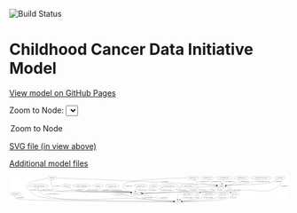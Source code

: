 <link rel='stylesheet' href="assets/style.css">
<link rel='stylesheet' href="https://unpkg.com/leaflet@1.5.1/dist/leaflet.css" integrity="sha512-xwE/Az9zrjBIphAcBb3F6JVqxf46+CDLwfLMHloNu6KEQCAWi6HcDUbeOfBIptF7tcCzusKFjFw2yuvEpDL9wQ==" crossorigin="">
<script type="text/javascript" src="https://code.jquery.com/jquery-3.2.1.min.js"></script>
<script type="text/javascript"  src="https://unpkg.com/leaflet@1.5.1/dist/leaflet.js"></script>
<script type="text/javascript" src="assets/actions.js"></script>

![Build Status](https://github.com/CBIIT/ccdi-model/actions/workflows/model-test-and-deploy.yml/badge.svg)

# Childhood Cancer Data Initiative Model

[View model on GitHub Pages](https://cbiit.github.io/ccdi-model/)



Zoom to Node: <select id="node_select">
  <option value="">Zoom to Node</option>
</select>
<div id="model"></div>

<p>
<a href="./model-desc/ccdi-model.svg">SVG file (in view above)</a>
<p>
<a href="./model-desc">Additional model files</a>
<div id='graph' style='display:off;'>
<svg width="3053pt" height="305pt"
 viewBox="0.00 0.00 3053.04 305.00" xmlns="http://www.w3.org/2000/svg" xmlns:xlink="http://www.w3.org/1999/xlink">
<g id="graph0" class="graph" transform="scale(1 1) rotate(0) translate(4 301)">
<title>Perl</title>
<polygon fill="#ffffff" stroke="transparent" points="-4,4 -4,-301 3049.0444,-301 3049.0444,4 -4,4"/>
<!-- exposure -->
<g id="node1" class="node">
<title>exposure</title>
<ellipse fill="none" stroke="#000000" cx="618.0444" cy="-192" rx="53.0913" ry="18"/>
<text text-anchor="middle" x="618.0444" y="-188.3" font-family="Times,serif" font-size="14.00" fill="#000000">exposure</text>
</g>
<!-- participant -->
<g id="node5" class="node">
<title>participant</title>
<ellipse fill="none" stroke="#000000" cx="1379.0444" cy="-105" rx="62.2891" ry="18"/>
<text text-anchor="middle" x="1379.0444" y="-101.3" font-family="Times,serif" font-size="14.00" fill="#000000">participant</text>
</g>
<!-- exposure&#45;&gt;participant -->
<g id="edge34" class="edge">
<title>exposure&#45;&gt;participant</title>
<path fill="none" stroke="#000000" d="M642.5672,-175.7593C662.3078,-163.6636 691.2501,-148.0697 719.0444,-141 845.9534,-108.7198 1178.3651,-141.198 1308.0444,-123 1313.4751,-122.2379 1319.091,-121.2218 1324.6755,-120.0588"/>
<polygon fill="#000000" stroke="#000000" points="1325.6512,-123.4272 1334.647,-117.8301 1324.1243,-116.5957 1325.6512,-123.4272"/>
<text text-anchor="middle" x="762.5444" y="-144.8" font-family="Times,serif" font-size="14.00" fill="#000000">of_exposure</text>
</g>
<!-- family_relationship -->
<g id="node2" class="node">
<title>family_relationship</title>
<ellipse fill="none" stroke="#000000" cx="789.0444" cy="-192" rx="100.1823" ry="18"/>
<text text-anchor="middle" x="789.0444" y="-188.3" font-family="Times,serif" font-size="14.00" fill="#000000">family_relationship</text>
</g>
<!-- family_relationship&#45;&gt;participant -->
<g id="edge22" class="edge">
<title>family_relationship&#45;&gt;participant</title>
<path fill="none" stroke="#000000" d="M796.8923,-174.0126C803.0154,-162.3724 812.7268,-148.1077 826.0444,-141 873.3249,-115.7661 1254.9971,-130.6275 1308.0444,-123 1313.4725,-122.2195 1319.0866,-121.1912 1324.6701,-120.0207"/>
<polygon fill="#000000" stroke="#000000" points="1325.6495,-123.388 1334.6403,-117.783 1324.1165,-116.5579 1325.6495,-123.388"/>
<text text-anchor="middle" x="905.5444" y="-144.8" font-family="Times,serif" font-size="14.00" fill="#000000">of_family_relationship</text>
</g>
<!-- diagnosis -->
<g id="node3" class="node">
<title>diagnosis</title>
<ellipse fill="none" stroke="#000000" cx="2957.0444" cy="-279" rx="54.6905" ry="18"/>
<text text-anchor="middle" x="2957.0444" y="-275.3" font-family="Times,serif" font-size="14.00" fill="#000000">diagnosis</text>
</g>
<!-- diagnosis&#45;&gt;participant -->
<g id="edge20" class="edge">
<title>diagnosis&#45;&gt;participant</title>
<path fill="none" stroke="#000000" d="M2970.1457,-261.3541C2976.3276,-250.7246 2980.8247,-237.461 2973.0444,-228 2845.8754,-73.3599 2730.0361,-163.0873 2531.0444,-141 2233.6527,-107.9906 2157.1079,-132.6182 1858.0444,-123 1713.7383,-118.3589 1545.024,-111.7411 1451.2655,-107.9575"/>
<polygon fill="#000000" stroke="#000000" points="1451.1758,-104.4511 1441.0425,-107.5442 1450.8929,-111.4454 1451.1758,-104.4511"/>
<text text-anchor="middle" x="3000.5444" y="-188.3" font-family="Times,serif" font-size="14.00" fill="#000000">of_diagnosis</text>
</g>
<!-- sample -->
<g id="node14" class="node">
<title>sample</title>
<ellipse fill="none" stroke="#000000" cx="2314.0444" cy="-192" rx="44.393" ry="18"/>
<text text-anchor="middle" x="2314.0444" y="-188.3" font-family="Times,serif" font-size="14.00" fill="#000000">sample</text>
</g>
<!-- diagnosis&#45;&gt;sample -->
<g id="edge21" class="edge">
<title>diagnosis&#45;&gt;sample</title>
<path fill="none" stroke="#000000" d="M2924.9927,-264.2189C2912.0888,-258.0044 2897.1807,-250.487 2884.0444,-243 2873.4416,-236.957 2872.6219,-231.8599 2861.0444,-228 2815.1692,-212.7052 2497.3504,-199.0047 2368.3121,-194.0077"/>
<polygon fill="#000000" stroke="#000000" points="2368.3802,-190.5078 2358.2531,-193.621 2368.1112,-197.5027 2368.3802,-190.5078"/>
<text text-anchor="middle" x="2928.5444" y="-231.8" font-family="Times,serif" font-size="14.00" fill="#000000">of_diagnosis</text>
</g>
<!-- publication -->
<g id="node4" class="node">
<title>publication</title>
<ellipse fill="none" stroke="#000000" cx="63.0444" cy="-105" rx="63.0888" ry="18"/>
<text text-anchor="middle" x="63.0444" y="-101.3" font-family="Times,serif" font-size="14.00" fill="#000000">publication</text>
</g>
<!-- study -->
<g id="node15" class="node">
<title>study</title>
<ellipse fill="none" stroke="#000000" cx="1839.0444" cy="-18" rx="36.2938" ry="18"/>
<text text-anchor="middle" x="1839.0444" y="-14.3" font-family="Times,serif" font-size="14.00" fill="#000000">study</text>
</g>
<!-- publication&#45;&gt;study -->
<g id="edge6" class="edge">
<title>publication&#45;&gt;study</title>
<path fill="none" stroke="#000000" d="M57.794,-87.0108C55.7753,-75.9738 55.6561,-62.394 64.0444,-54 95.487,-22.5362 1514.2793,-18.5434 1792.1282,-18.0629"/>
<polygon fill="#000000" stroke="#000000" points="1792.281,-21.5628 1802.2751,-18.0461 1792.2693,-14.5628 1792.281,-21.5628"/>
<text text-anchor="middle" x="115.0444" y="-57.8" font-family="Times,serif" font-size="14.00" fill="#000000">of_publication</text>
</g>
<!-- participant&#45;&gt;study -->
<g id="edge27" class="edge">
<title>participant&#45;&gt;study</title>
<path fill="none" stroke="#000000" d="M1431.3644,-95.1047C1522.782,-77.8148 1709.9532,-42.4151 1795.111,-26.3091"/>
<polygon fill="#000000" stroke="#000000" points="1795.8018,-29.7406 1804.9772,-24.4432 1794.5009,-22.8626 1795.8018,-29.7406"/>
<text text-anchor="middle" x="1686.5444" y="-57.8" font-family="Times,serif" font-size="14.00" fill="#000000">of_participant</text>
</g>
<!-- cytogenomic_file -->
<g id="node6" class="node">
<title>cytogenomic_file</title>
<ellipse fill="none" stroke="#000000" cx="2343.0444" cy="-279" rx="89.8845" ry="18"/>
<text text-anchor="middle" x="2343.0444" y="-275.3" font-family="Times,serif" font-size="14.00" fill="#000000">cytogenomic_file</text>
</g>
<!-- cytogenomic_file&#45;&gt;sample -->
<g id="edge11" class="edge">
<title>cytogenomic_file&#45;&gt;sample</title>
<path fill="none" stroke="#000000" d="M2337.0356,-260.9735C2333.0694,-249.0751 2327.7947,-233.2508 2323.298,-219.7606"/>
<polygon fill="#000000" stroke="#000000" points="2326.5283,-218.3834 2320.0455,-210.0034 2319.8875,-220.597 2326.5283,-218.3834"/>
<text text-anchor="middle" x="2401.5444" y="-231.8" font-family="Times,serif" font-size="14.00" fill="#000000">of_cytogenomic_file</text>
</g>
<!-- sequencing_file -->
<g id="node7" class="node">
<title>sequencing_file</title>
<ellipse fill="none" stroke="#000000" cx="2534.0444" cy="-279" rx="83.3857" ry="18"/>
<text text-anchor="middle" x="2534.0444" y="-275.3" font-family="Times,serif" font-size="14.00" fill="#000000">sequencing_file</text>
</g>
<!-- sequencing_file&#45;&gt;sample -->
<g id="edge10" class="edge">
<title>sequencing_file&#45;&gt;sample</title>
<path fill="none" stroke="#000000" d="M2518.3356,-260.8214C2507.7541,-249.7089 2492.8791,-236.116 2477.0444,-228 2442.9206,-210.51 2400.5282,-201.4826 2367.5298,-196.8422"/>
<polygon fill="#000000" stroke="#000000" points="2367.981,-193.3714 2357.6101,-195.5384 2367.0687,-200.3117 2367.981,-193.3714"/>
<text text-anchor="middle" x="2563.5444" y="-231.8" font-family="Times,serif" font-size="14.00" fill="#000000">of_sequencing_file</text>
</g>
<!-- clinical_measure_file -->
<g id="node8" class="node">
<title>clinical_measure_file</title>
<ellipse fill="none" stroke="#000000" cx="317.0444" cy="-192" rx="108.5808" ry="18"/>
<text text-anchor="middle" x="317.0444" y="-188.3" font-family="Times,serif" font-size="14.00" fill="#000000">clinical_measure_file</text>
</g>
<!-- clinical_measure_file&#45;&gt;participant -->
<g id="edge28" class="edge">
<title>clinical_measure_file&#45;&gt;participant</title>
<path fill="none" stroke="#000000" d="M311.788,-174.0048C309.7669,-162.9654 309.6473,-149.3852 318.0444,-141 337.5069,-121.5652 1280.7836,-126.6537 1308.0444,-123 1313.5585,-122.261 1319.2615,-121.2488 1324.9279,-120.0785"/>
<polygon fill="#000000" stroke="#000000" points="1326.0394,-123.4167 1335.039,-117.8259 1324.5172,-116.5842 1326.0394,-123.4167"/>
<text text-anchor="middle" x="404.0444" y="-144.8" font-family="Times,serif" font-size="14.00" fill="#000000">of_clinical_measure_file</text>
</g>
<!-- clinical_measure_file&#45;&gt;study -->
<g id="edge29" class="edge">
<title>clinical_measure_file&#45;&gt;study</title>
<path fill="none" stroke="#000000" d="M307.1039,-173.8465C302.659,-163.026 300.0152,-149.7398 308.0444,-141 466.4435,31.418 1124.6075,-72.0392 1358.0444,-54 1517.5402,-41.6747 1706.8401,-27.6978 1792.649,-21.3975"/>
<polygon fill="#000000" stroke="#000000" points="1793.1192,-24.8725 1802.8362,-20.6499 1792.6068,-17.8912 1793.1192,-24.8725"/>
<text text-anchor="middle" x="473.0444" y="-101.3" font-family="Times,serif" font-size="14.00" fill="#000000">of_clinical_measure_file</text>
</g>
<!-- survival -->
<g id="node9" class="node">
<title>survival</title>
<ellipse fill="none" stroke="#000000" cx="1574.0444" cy="-192" rx="48.1917" ry="18"/>
<text text-anchor="middle" x="1574.0444" y="-188.3" font-family="Times,serif" font-size="14.00" fill="#000000">survival</text>
</g>
<!-- survival&#45;&gt;participant -->
<g id="edge18" class="edge">
<title>survival&#45;&gt;participant</title>
<path fill="none" stroke="#000000" d="M1550.8085,-176.1649C1529.5248,-161.6982 1500.8985,-142.352 1498.0444,-141 1479.1045,-132.0279 1457.4131,-124.6829 1437.782,-119.0215"/>
<polygon fill="#000000" stroke="#000000" points="1438.6046,-115.6174 1428.0316,-116.2965 1436.7204,-122.359 1438.6046,-115.6174"/>
<text text-anchor="middle" x="1559.5444" y="-144.8" font-family="Times,serif" font-size="14.00" fill="#000000">of_survival</text>
</g>
<!-- treatment_response -->
<g id="node10" class="node">
<title>treatment_response</title>
<ellipse fill="none" stroke="#000000" cx="1745.0444" cy="-192" rx="104.7816" ry="18"/>
<text text-anchor="middle" x="1745.0444" y="-188.3" font-family="Times,serif" font-size="14.00" fill="#000000">treatment_response</text>
</g>
<!-- treatment_response&#45;&gt;participant -->
<g id="edge26" class="edge">
<title>treatment_response&#45;&gt;participant</title>
<path fill="none" stroke="#000000" d="M1682.9541,-177.4477C1663.3474,-171.8637 1641.8921,-164.6992 1623.0444,-156 1611.9637,-150.8857 1611.4239,-145.4096 1600.0444,-141 1552.2927,-122.4959 1495.1629,-113.5029 1450.9525,-109.1324"/>
<polygon fill="#000000" stroke="#000000" points="1451.1485,-105.6356 1440.867,-108.1929 1450.4992,-112.6054 1451.1485,-105.6356"/>
<text text-anchor="middle" x="1706.0444" y="-144.8" font-family="Times,serif" font-size="14.00" fill="#000000">of_treatment_response</text>
</g>
<!-- study_personnel -->
<g id="node11" class="node">
<title>study_personnel</title>
<ellipse fill="none" stroke="#000000" cx="1212.0444" cy="-105" rx="87.1846" ry="18"/>
<text text-anchor="middle" x="1212.0444" y="-101.3" font-family="Times,serif" font-size="14.00" fill="#000000">study_personnel</text>
</g>
<!-- study_personnel&#45;&gt;study -->
<g id="edge16" class="edge">
<title>study_personnel&#45;&gt;study</title>
<path fill="none" stroke="#000000" d="M1265.9979,-90.7072C1311.5429,-79.1536 1378.6392,-63.3273 1438.0444,-54 1565.493,-33.989 1717.6079,-24.1199 1792.5738,-20.1704"/>
<polygon fill="#000000" stroke="#000000" points="1792.8228,-23.6623 1802.6292,-19.652 1792.4623,-16.6716 1792.8228,-23.6623"/>
<text text-anchor="middle" x="1507.5444" y="-57.8" font-family="Times,serif" font-size="14.00" fill="#000000">of_study_personnel</text>
</g>
<!-- synonym -->
<g id="node12" class="node">
<title>synonym</title>
<ellipse fill="none" stroke="#000000" cx="462.0444" cy="-279" rx="51.9908" ry="18"/>
<text text-anchor="middle" x="462.0444" y="-275.3" font-family="Times,serif" font-size="14.00" fill="#000000">synonym</text>
</g>
<!-- synonym&#45;&gt;participant -->
<g id="edge8" class="edge">
<title>synonym&#45;&gt;participant</title>
<path fill="none" stroke="#000000" d="M457.5502,-260.7581C452.9984,-237.4421 449.3652,-197.3127 471.0444,-174 534.4861,-105.7778 585.2881,-149.6819 678.0444,-141 956.9397,-114.8958 1030.6096,-161.6516 1308.0444,-123 1313.4759,-122.2433 1319.0922,-121.2307 1324.677,-120.07"/>
<polygon fill="#000000" stroke="#000000" points="1325.6517,-123.4387 1334.6489,-117.8439 1324.1265,-116.6068 1325.6517,-123.4387"/>
<text text-anchor="middle" x="513.5444" y="-188.3" font-family="Times,serif" font-size="14.00" fill="#000000">of_synonym</text>
</g>
<!-- synonym&#45;&gt;sample -->
<g id="edge7" class="edge">
<title>synonym&#45;&gt;sample</title>
<path fill="none" stroke="#000000" d="M514.0589,-277.1861C713.0038,-270.1525 1444.7692,-243.4061 2047.0444,-210 2120.9115,-205.9028 2206.1898,-199.9383 2260.1034,-196.0148"/>
<polygon fill="#000000" stroke="#000000" points="2260.4067,-199.502 2270.1251,-195.2827 2259.8967,-192.5206 2260.4067,-199.502"/>
<text text-anchor="middle" x="1697.5444" y="-231.8" font-family="Times,serif" font-size="14.00" fill="#000000">of_synonym</text>
</g>
<!-- synonym&#45;&gt;study -->
<g id="edge9" class="edge">
<title>synonym&#45;&gt;study</title>
<path fill="none" stroke="#000000" d="M412.5571,-273.1841C343.8129,-263.9711 224.9232,-243.5441 199.0444,-210 179.8747,-185.1522 191.9911,-163.328 214.0444,-141 293.1869,-60.8719 340.5871,-70.1657 452.0444,-54 586.8276,-34.4512 1565.9676,-21.346 1792.3972,-18.5565"/>
<polygon fill="#000000" stroke="#000000" points="1792.6479,-22.0538 1802.6042,-18.4315 1792.5621,-15.0543 1792.6479,-22.0538"/>
<text text-anchor="middle" x="256.5444" y="-144.8" font-family="Times,serif" font-size="14.00" fill="#000000">of_synonym</text>
</g>
<!-- medical_history -->
<g id="node13" class="node">
<title>medical_history</title>
<ellipse fill="none" stroke="#000000" cx="1953.0444" cy="-192" rx="85.2851" ry="18"/>
<text text-anchor="middle" x="1953.0444" y="-188.3" font-family="Times,serif" font-size="14.00" fill="#000000">medical_history</text>
</g>
<!-- medical_history&#45;&gt;participant -->
<g id="edge5" class="edge">
<title>medical_history&#45;&gt;participant</title>
<path fill="none" stroke="#000000" d="M1888.3906,-180.1741C1863.8813,-174.4913 1836.1003,-166.5683 1812.0444,-156 1800.8711,-151.0913 1800.579,-144.9863 1789.0444,-141 1728.5669,-120.0996 1552.0364,-110.8231 1451.4362,-107.1359"/>
<polygon fill="#000000" stroke="#000000" points="1451.4664,-103.6349 1441.3478,-106.7756 1451.2164,-110.6304 1451.4664,-103.6349"/>
<text text-anchor="middle" x="1880.0444" y="-144.8" font-family="Times,serif" font-size="14.00" fill="#000000">of_medical_history</text>
</g>
<!-- sample&#45;&gt;participant -->
<g id="edge14" class="edge">
<title>sample&#45;&gt;participant</title>
<path fill="none" stroke="#000000" d="M2269.9837,-189.9495C2190.202,-185.8126 2025.0698,-175.186 1971.0444,-156 1959.544,-151.9159 1959.6268,-144.8453 1948.0444,-141 1902.1063,-125.7489 1594.1749,-112.7864 1451.4385,-107.5191"/>
<polygon fill="#000000" stroke="#000000" points="1451.1611,-104.0067 1441.0396,-107.1382 1450.9048,-111.002 1451.1611,-104.0067"/>
<text text-anchor="middle" x="2007.5444" y="-144.8" font-family="Times,serif" font-size="14.00" fill="#000000">of_sample</text>
</g>
<!-- cell_line -->
<g id="node21" class="node">
<title>cell_line</title>
<ellipse fill="none" stroke="#000000" cx="2458.0444" cy="-105" rx="49.2915" ry="18"/>
<text text-anchor="middle" x="2458.0444" y="-101.3" font-family="Times,serif" font-size="14.00" fill="#000000">cell_line</text>
</g>
<!-- sample&#45;&gt;cell_line -->
<g id="edge13" class="edge">
<title>sample&#45;&gt;cell_line</title>
<path fill="none" stroke="#000000" d="M2327.4695,-174.4708C2336.5344,-163.6174 2349.3163,-150.0692 2363.0444,-141 2371.581,-135.3605 2391.8911,-127.4389 2411.5503,-120.4618"/>
<polygon fill="#000000" stroke="#000000" points="2412.8089,-123.7297 2421.0945,-117.1268 2410.4997,-117.1215 2412.8089,-123.7297"/>
<text text-anchor="middle" x="2399.5444" y="-144.8" font-family="Times,serif" font-size="14.00" fill="#000000">of_sample</text>
</g>
<!-- pdx -->
<g id="node25" class="node">
<title>pdx</title>
<ellipse fill="none" stroke="#000000" cx="2053.0444" cy="-105" rx="27.8951" ry="18"/>
<text text-anchor="middle" x="2053.0444" y="-101.3" font-family="Times,serif" font-size="14.00" fill="#000000">pdx</text>
</g>
<!-- sample&#45;&gt;pdx -->
<g id="edge15" class="edge">
<title>sample&#45;&gt;pdx</title>
<path fill="none" stroke="#000000" d="M2293.2012,-175.9826C2274.6231,-161.8452 2249.5403,-143.1506 2244.0444,-141 2179.8724,-115.8883 2156.1835,-142.346 2090.0444,-123 2088.0904,-122.4284 2086.1129,-121.7611 2084.1413,-121.0263"/>
<polygon fill="#000000" stroke="#000000" points="2085.0422,-117.6065 2074.4694,-116.9221 2082.3078,-124.0503 2085.0422,-117.6065"/>
<text text-anchor="middle" x="2300.5444" y="-144.8" font-family="Times,serif" font-size="14.00" fill="#000000">of_sample</text>
</g>
<!-- radiology_file -->
<g id="node16" class="node">
<title>radiology_file</title>
<ellipse fill="none" stroke="#000000" cx="1434.0444" cy="-192" rx="73.387" ry="18"/>
<text text-anchor="middle" x="1434.0444" y="-188.3" font-family="Times,serif" font-size="14.00" fill="#000000">radiology_file</text>
</g>
<!-- radiology_file&#45;&gt;participant -->
<g id="edge1" class="edge">
<title>radiology_file&#45;&gt;participant</title>
<path fill="none" stroke="#000000" d="M1399.2688,-175.9446C1391.6194,-170.7084 1384.4836,-164.1029 1380.0444,-156 1376.3,-149.1653 1375.0117,-141.0031 1374.9334,-133.2337"/>
<polygon fill="#000000" stroke="#000000" points="1378.4391,-133.2112 1375.4596,-123.044 1371.4484,-132.8502 1378.4391,-133.2112"/>
<text text-anchor="middle" x="1439.0444" y="-144.8" font-family="Times,serif" font-size="14.00" fill="#000000">of_radiology_file</text>
</g>
<!-- methylation_array_file -->
<g id="node17" class="node">
<title>methylation_array_file</title>
<ellipse fill="none" stroke="#000000" cx="2751.0444" cy="-279" rx="115.8798" ry="18"/>
<text text-anchor="middle" x="2751.0444" y="-275.3" font-family="Times,serif" font-size="14.00" fill="#000000">methylation_array_file</text>
</g>
<!-- methylation_array_file&#45;&gt;sample -->
<g id="edge12" class="edge">
<title>methylation_array_file&#45;&gt;sample</title>
<path fill="none" stroke="#000000" d="M2718.2136,-261.522C2695.2742,-250.1091 2663.583,-235.9069 2634.0444,-228 2585.1382,-214.9089 2445.2588,-202.3218 2367.6118,-196.0783"/>
<polygon fill="#000000" stroke="#000000" points="2367.7899,-192.5815 2357.5435,-195.2763 2367.2339,-199.5594 2367.7899,-192.5815"/>
<text text-anchor="middle" x="2768.5444" y="-231.8" font-family="Times,serif" font-size="14.00" fill="#000000">of_methylation_array_file</text>
</g>
<!-- generic_file -->
<g id="node18" class="node">
<title>generic_file</title>
<ellipse fill="none" stroke="#000000" cx="1999.0444" cy="-279" rx="65.7887" ry="18"/>
<text text-anchor="middle" x="1999.0444" y="-275.3" font-family="Times,serif" font-size="14.00" fill="#000000">generic_file</text>
</g>
<!-- generic_file&#45;&gt;participant -->
<g id="edge24" class="edge">
<title>generic_file&#45;&gt;participant</title>
<path fill="none" stroke="#000000" d="M1933.4628,-277.9315C1758.7103,-274.4091 1291.9763,-260.3333 1246.0444,-210 1213.4424,-174.274 1277.5674,-141.13 1327.6283,-121.986"/>
<polygon fill="#000000" stroke="#000000" points="1328.9501,-125.2287 1337.1026,-118.4621 1326.5097,-118.6679 1328.9501,-125.2287"/>
<text text-anchor="middle" x="1299.0444" y="-188.3" font-family="Times,serif" font-size="14.00" fill="#000000">of_generic_file</text>
</g>
<!-- generic_file&#45;&gt;sample -->
<g id="edge23" class="edge">
<title>generic_file&#45;&gt;sample</title>
<path fill="none" stroke="#000000" d="M2021.6735,-261.9597C2039.5056,-248.8506 2063.1204,-232.2752 2074.0444,-228 2107.1468,-215.0452 2200.8812,-203.5278 2260.9368,-197.1813"/>
<polygon fill="#000000" stroke="#000000" points="2261.4198,-200.65 2271.0032,-196.1324 2260.6943,-193.6877 2261.4198,-200.65"/>
<text text-anchor="middle" x="2127.0444" y="-231.8" font-family="Times,serif" font-size="14.00" fill="#000000">of_generic_file</text>
</g>
<!-- generic_file&#45;&gt;study -->
<g id="edge25" class="edge">
<title>generic_file&#45;&gt;study</title>
<path fill="none" stroke="#000000" d="M2014.7107,-261.1445C2038.3618,-232.0272 2077.0913,-174.2396 2044.0444,-141 2014.7663,-111.5511 1888.5945,-151.1271 1858.0444,-123 1837.3619,-103.9579 1834.5238,-70.5935 1835.6419,-46.5792"/>
<polygon fill="#000000" stroke="#000000" points="1839.1555,-46.5145 1836.384,-36.2886 1832.1737,-46.0109 1839.1555,-46.5145"/>
<text text-anchor="middle" x="2106.0444" y="-144.8" font-family="Times,serif" font-size="14.00" fill="#000000">of_generic_file</text>
</g>
<!-- pathology_file -->
<g id="node19" class="node">
<title>pathology_file</title>
<ellipse fill="none" stroke="#000000" cx="2159.0444" cy="-279" rx="76.0865" ry="18"/>
<text text-anchor="middle" x="2159.0444" y="-275.3" font-family="Times,serif" font-size="14.00" fill="#000000">pathology_file</text>
</g>
<!-- pathology_file&#45;&gt;sample -->
<g id="edge35" class="edge">
<title>pathology_file&#45;&gt;sample</title>
<path fill="none" stroke="#000000" d="M2169.5423,-261.1462C2176.8338,-250.1634 2187.4782,-236.5928 2200.0444,-228 2218.743,-215.2138 2242.2184,-206.7867 2262.999,-201.3257"/>
<polygon fill="#000000" stroke="#000000" points="2264.077,-204.6649 2272.9512,-198.8771 2262.4045,-197.8677 2264.077,-204.6649"/>
<text text-anchor="middle" x="2261.0444" y="-231.8" font-family="Times,serif" font-size="14.00" fill="#000000">of_pathology_file</text>
</g>
<!-- study_admin -->
<g id="node20" class="node">
<title>study_admin</title>
<ellipse fill="none" stroke="#000000" cx="1937.0444" cy="-105" rx="70.3881" ry="18"/>
<text text-anchor="middle" x="1937.0444" y="-101.3" font-family="Times,serif" font-size="14.00" fill="#000000">study_admin</text>
</g>
<!-- study_admin&#45;&gt;study -->
<g id="edge3" class="edge">
<title>study_admin&#45;&gt;study</title>
<path fill="none" stroke="#000000" d="M1917.2126,-87.3943C1902.0243,-73.9107 1880.9574,-55.2084 1864.5206,-40.6166"/>
<polygon fill="#000000" stroke="#000000" points="1866.6716,-37.8459 1856.8696,-33.8244 1862.0243,-43.0808 1866.6716,-37.8459"/>
<text text-anchor="middle" x="1949.5444" y="-57.8" font-family="Times,serif" font-size="14.00" fill="#000000">of_study_admin</text>
</g>
<!-- cell_line&#45;&gt;sample -->
<g id="edge31" class="edge">
<title>cell_line&#45;&gt;sample</title>
<path fill="none" stroke="#000000" d="M2454.2643,-123.3624C2451.1212,-134.2615 2445.5697,-147.557 2436.0444,-156 2425.0681,-165.7292 2392.6338,-175.0547 2363.966,-181.7758"/>
<polygon fill="#000000" stroke="#000000" points="2362.9969,-178.4068 2354.0243,-184.0409 2364.5519,-185.2319 2362.9969,-178.4068"/>
<text text-anchor="middle" x="2486.5444" y="-144.8" font-family="Times,serif" font-size="14.00" fill="#000000">of_cell_line</text>
</g>
<!-- cell_line&#45;&gt;study -->
<g id="edge30" class="edge">
<title>cell_line&#45;&gt;study</title>
<path fill="none" stroke="#000000" d="M2437.3284,-88.5117C2421.1178,-76.6211 2397.4675,-61.4108 2374.0444,-54 2283.6722,-25.4075 1998.5376,-19.5241 1885.6856,-18.3136"/>
<polygon fill="#000000" stroke="#000000" points="1885.6657,-14.8133 1875.6312,-18.2133 1885.5958,-21.813 1885.6657,-14.8133"/>
<text text-anchor="middle" x="2445.5444" y="-57.8" font-family="Times,serif" font-size="14.00" fill="#000000">of_cell_line</text>
</g>
<!-- study_funding -->
<g id="node22" class="node">
<title>study_funding</title>
<ellipse fill="none" stroke="#000000" cx="2176.0444" cy="-105" rx="77.1866" ry="18"/>
<text text-anchor="middle" x="2176.0444" y="-101.3" font-family="Times,serif" font-size="14.00" fill="#000000">study_funding</text>
</g>
<!-- study_funding&#45;&gt;study -->
<g id="edge17" class="edge">
<title>study_funding&#45;&gt;study</title>
<path fill="none" stroke="#000000" d="M2149.231,-87.9496C2130.1087,-76.5779 2103.3954,-62.2514 2078.0444,-54 2013.3631,-32.9471 1934.7648,-24.1216 1885.8101,-20.4797"/>
<polygon fill="#000000" stroke="#000000" points="1885.7502,-16.967 1875.5299,-19.759 1885.2606,-23.9499 1885.7502,-16.967"/>
<text text-anchor="middle" x="2173.0444" y="-57.8" font-family="Times,serif" font-size="14.00" fill="#000000">of_study_funding</text>
</g>
<!-- treatment -->
<g id="node23" class="node">
<title>treatment</title>
<ellipse fill="none" stroke="#000000" cx="965.0444" cy="-192" rx="57.6901" ry="18"/>
<text text-anchor="middle" x="965.0444" y="-188.3" font-family="Times,serif" font-size="14.00" fill="#000000">treatment</text>
</g>
<!-- treatment&#45;&gt;participant -->
<g id="edge19" class="edge">
<title>treatment&#45;&gt;participant</title>
<path fill="none" stroke="#000000" d="M974.597,-174.0586C981.835,-162.439 992.9377,-148.18 1007.0444,-141 1066.7626,-110.605 1241.8291,-133.2792 1308.0444,-123 1313.3849,-122.1709 1318.909,-121.1211 1324.4086,-119.9465"/>
<polygon fill="#000000" stroke="#000000" points="1325.2578,-123.3429 1334.2364,-117.7185 1323.71,-116.5162 1325.2578,-123.3429"/>
<text text-anchor="middle" x="1054.0444" y="-144.8" font-family="Times,serif" font-size="14.00" fill="#000000">of_treatment</text>
</g>
<!-- study_arm -->
<g id="node24" class="node">
<title>study_arm</title>
<ellipse fill="none" stroke="#000000" cx="2331.0444" cy="-105" rx="59.5901" ry="18"/>
<text text-anchor="middle" x="2331.0444" y="-101.3" font-family="Times,serif" font-size="14.00" fill="#000000">study_arm</text>
</g>
<!-- study_arm&#45;&gt;study -->
<g id="edge4" class="edge">
<title>study_arm&#45;&gt;study</title>
<path fill="none" stroke="#000000" d="M2307.3088,-88.196C2289.4291,-76.472 2263.834,-61.6131 2239.0444,-54 2174.1431,-34.0682 1976.5067,-23.6284 1885.6422,-19.7735"/>
<polygon fill="#000000" stroke="#000000" points="1885.7628,-16.2756 1875.626,-19.357 1885.4719,-23.2696 1885.7628,-16.2756"/>
<text text-anchor="middle" x="2321.5444" y="-57.8" font-family="Times,serif" font-size="14.00" fill="#000000">of_study_arm</text>
</g>
<!-- pdx&#45;&gt;sample -->
<g id="edge32" class="edge">
<title>pdx&#45;&gt;sample</title>
<path fill="none" stroke="#000000" d="M2074.5884,-116.5493C2079.5687,-118.9168 2084.9139,-121.2245 2090.0444,-123 2125.7151,-135.3446 2138.9082,-124.8907 2173.0444,-141 2182.7743,-145.5916 2182.4895,-151.0546 2192.0444,-156 2214.5953,-167.672 2241.501,-176.1216 2264.3,-181.8888"/>
<polygon fill="#000000" stroke="#000000" points="2263.5808,-185.3157 2274.1244,-184.2746 2265.2328,-178.5135 2263.5808,-185.3157"/>
<text text-anchor="middle" x="2216.0444" y="-144.8" font-family="Times,serif" font-size="14.00" fill="#000000">of_pdx</text>
</g>
<!-- pdx&#45;&gt;study -->
<g id="edge33" class="edge">
<title>pdx&#45;&gt;study</title>
<path fill="none" stroke="#000000" d="M2042.802,-87.71C2035.1852,-76.3811 2023.7615,-62.2019 2010.0444,-54 1989.1927,-41.5321 1927.5011,-30.574 1884.232,-24.1166"/>
<polygon fill="#000000" stroke="#000000" points="1884.6124,-20.6351 1874.2113,-22.6519 1883.5999,-27.5615 1884.6124,-20.6351"/>
<text text-anchor="middle" x="2050.0444" y="-57.8" font-family="Times,serif" font-size="14.00" fill="#000000">of_pdx</text>
</g>
<!-- molecular_test -->
<g id="node26" class="node">
<title>molecular_test</title>
<ellipse fill="none" stroke="#000000" cx="1121.0444" cy="-192" rx="79.8859" ry="18"/>
<text text-anchor="middle" x="1121.0444" y="-188.3" font-family="Times,serif" font-size="14.00" fill="#000000">molecular_test</text>
</g>
<!-- molecular_test&#45;&gt;participant -->
<g id="edge2" class="edge">
<title>molecular_test&#45;&gt;participant</title>
<path fill="none" stroke="#000000" d="M1109.6253,-173.934C1104.3893,-163.1465 1100.9458,-149.8642 1109.0444,-141 1124.0194,-124.6094 1286.1602,-126.7396 1308.0444,-123 1313.1621,-122.1255 1318.4533,-121.0721 1323.7325,-119.9191"/>
<polygon fill="#000000" stroke="#000000" points="1324.8595,-123.2514 1333.8212,-117.5999 1323.2912,-116.4293 1324.8595,-123.2514"/>
<text text-anchor="middle" x="1173.0444" y="-144.8" font-family="Times,serif" font-size="14.00" fill="#000000">of_molecular_test</text>
</g>
</g>
</svg>
</div>
